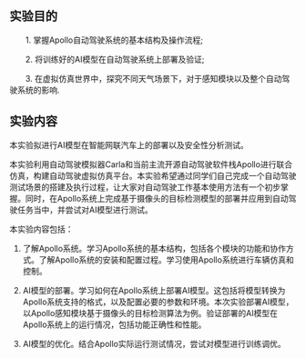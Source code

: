 ## 实验目的

&emsp;&emsp;1. 掌握Apollo自动驾驶系统的基本结构及操作流程;

&emsp;&emsp;2. 将训练好的AI模型在自动驾驶系统上部署及验证;

&emsp;&emsp;3. 在虚拟仿真世界中，探究不同天气场景下，对于感知模块以及整个自动驾驶系统的影响.


## 实验内容

本实验拟进行AI模型在智能网联汽车上的部署以及安全性分析测试。

本实验利用自动驾驶模拟器Carla和当前主流开源自动驾驶软件栈Apollo进行联合仿真，构建自动驾驶虚拟仿真平台。本实验希望通过同学们自己完成一个自动驾驶测试场景的搭建及执行过程，让大家对自动驾驶工作基本使用方法有一个初步掌握。同时，在Apollo系统上完成基于摄像头的目标检测模型的部署并应用到自动驾驶任务当中，并尝试对AI模型进行测试。

本实验内容包括：

1. 了解Apollo系统。学习Apollo系统的基本结构，包括各个模块的功能和协作方式。了解Apollo系统的安装和配置过程。学习使用Apollo系统进行车辆仿真和控制。

2. AI模型的部署。学习如何在Apollo系统上部署AI模型。这包括将模型转换为Apollo系统支持的格式，以及配置必要的参数和环境。本次实验部署AI模型，以Apollo感知模块基于摄像头的目标检测算法为例。验证部署的AI模型在Apollo系统上的运行情况，包括功能正确性和性能。

3. AI模型的优化。结合Apollo实际运行测试情况，尝试对模型进行训练调优。

